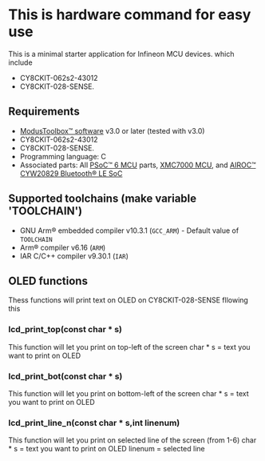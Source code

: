 # This is hardware command for easy use

This is a minimal starter application for Infineon MCU devices.
which include
- CY8CKIT-062s2-43012
- CY8CKIT-028-SENSE.

## Requirements

- [ModusToolbox&trade; software](https://www.infineon.com/modustoolbox) v3.0 or later (tested with v3.0)
- CY8CKIT-062s2-43012
- CY8CKIT-028-SENSE.
- Programming language: C
- Associated parts: All [PSoC&trade; 6 MCU](https://www.infineon.com/cms/en/product/microcontroller/32-bit-psoc-arm-cortex-microcontroller/psoc-6-32-bit-arm-cortex-m4-mcu) parts, [XMC7000 MCU](https://www.infineon.com/cms/en/product/microcontroller/32-bit-industrial-microcontroller-based-on-arm-cortex-m/), and [AIROC&trade; CYW20829 Bluetooth&reg; LE SoC](https://www.infineon.com/cms/en/product/promopages/airoc20829)

## Supported toolchains (make variable 'TOOLCHAIN')

- GNU Arm&reg; embedded compiler v10.3.1 (`GCC_ARM`) - Default value of `TOOLCHAIN`
- Arm&reg; compiler v6.16 (`ARM`)
- IAR C/C++ compiler v9.30.1 (`IAR`)

## OLED functions
Thess functions will print text on OLED on CY8CKIT-028-SENSE fllowing this

### lcd_print_top(const char * s)
This function will let you print on top-left of the screen
char * s = text you want to print on OLED

### lcd_print_bot(const char * s)
This function will let you print on bottom-left of the screen
char * s = text you want to print on OLED

### lcd_print_line_n(const char * s,int linenum)
This function will let you print on selected line of the screen (from 1-6)
char * s = text you want to print on OLED
linenum = selected line
